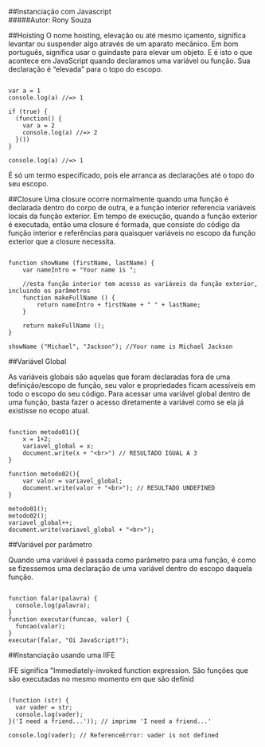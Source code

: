 ##Instanciação com Javascript  
#####Autor: Rony Souza


##Hoisting
O nome hoisting, elevação ou até mesmo içamento, significa levantar ou suspender algo através de um aparato mecânico. Em bom português, significa usar o guindaste para elevar um objeto. E é isto o que acontece em JavaScript quando declaramos uma variável ou função. Sua declaração é  “elevada” para o topo do escopo.


```Exemplo:

var a = 1
console.log(a) //=> 1

if (true) {
  (function() {
    var a = 2
    console.log(a) //=> 2
  }())
}

console.log(a) //=> 1

```

É só um termo especificado, pois ele arranca as declarações até o topo do seu escopo.

##Closure
Uma closure ocorre normalmente quando uma função é declarada dentro do corpo de outra, e a função interior referencia variáveis locais da função exterior. Em tempo de execução, quando a função exterior é executada, então uma closure é formada, que consiste do código da função interior e referências para quaisquer variáveis no escopo da função exterior que a closure necessita.

```Exemplo:

function showName (firstName, lastName) {
    var nameIntro = "Your name is ";
 
    //esta função interior tem acesso as variáveis da função exterior, incluindo os parâmetros
    function makeFullName () {
        return nameIntro + firstName + " " + lastName;
    }
 
    return makeFullName ();
}
 
showName ("Michael", "Jackson"); //Your name is Michael Jackson

```
##Variável Global

As variáveis globais são aquelas que foram declaradas fora de uma definição/escopo de função, seu valor e propriedades ficam acessíveis em todo o escopo do seu código. Para acessar uma variável global dentro de uma função, basta fazer o acesso diretamente a variável como se ela já existisse no ecopo atual.

```Exemplo:

function metodo01(){
    x = 1+2; 
    variavel_global = x; 
    document.write(x + "<br>") // RESULTADO IGUAL A 3
}

function metodo02(){
    var valor = variavel_global; 
    document.write(valor + "<br>"); // RESULTADO UNDEFINED 
}

metodo01();
metodo02();
variavel_global++;
document.write(variavel_global + "<br>");

```
##Variável por parâmetro

Quando uma variável é passada como parâmetro para uma função, é como se fizessemos uma declaração de uma variável dentro do escopo daquela função.

```Exemplo:

function falar(palavra) {
  console.log(palavra);
}
function executar(funcao, valor) {
  funcao(valor);
}
executar(falar, "Oi JavaScript!");

```
##Instanciação usando uma IIFE

IFE significa "Immediately-invoked function expression. São funções que são executadas no mesmo momento em que são definid

```Exemplo:

(function (str) {
  var vader = str;
  console.log(vader);
}('I need a friend...')); // imprime 'I need a friend...'

console.log(vader); // ReferenceError: vader is not defined

```
